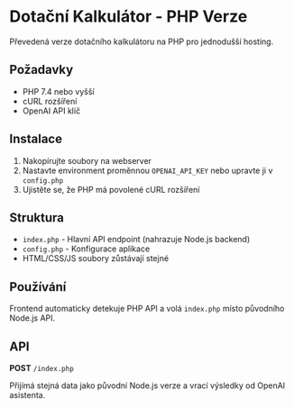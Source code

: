 # Dotační Kalkulátor - PHP Verze

Převedená verze dotačního kalkulátoru na PHP pro jednodušší hosting.

## Požadavky

- PHP 7.4 nebo vyšší
- cURL rozšíření
- OpenAI API klíč

## Instalace

1. Nakopírujte soubory na webserver
2. Nastavte environment proměnnou `OPENAI_API_KEY` nebo upravte ji v `config.php`
3. Ujistěte se, že PHP má povolené cURL rozšíření

## Struktura

- `index.php` - Hlavní API endpoint (nahrazuje Node.js backend)
- `config.php` - Konfigurace aplikace
- HTML/CSS/JS soubory zůstávají stejné

## Používání

Frontend automaticky detekuje PHP API a volá `index.php` místo původního Node.js API.

## API

**POST** `/index.php`

Přijímá stejná data jako původní Node.js verze a vrací výsledky od OpenAI asistenta. 